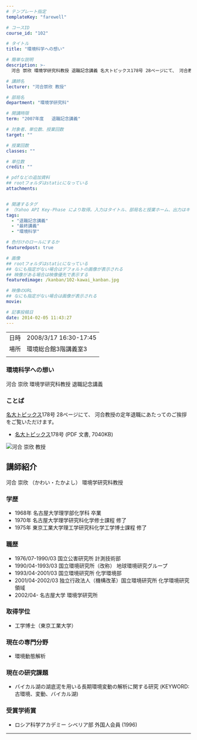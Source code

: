 ```yaml
---
# テンプレート指定
templateKey: "farewell"

# コースID
course_id: "102"

# タイトル
title: "環境科学への想い"

# 簡単な説明
description: >-
  河合 崇欣 環境学研究科教授 退職記念講義 名大トピックス178号 28ページにて、 河合教授の定年退職にあたってのご挨拶をご覧いただけます。   * 名大 ....

# 講師名
lecturer: "河合崇欣 教授"

# 部局名
department: "環境学研究科"

# 開講時限
term: "2007年度	退職記念講義"

# 対象者、単位数、授業回数
target: ""

# 授業回数
classes: ""

# 単位数
credit: ""

# pdfなどの追加資料
## rootフォルダはstaticになっている
attachments:


# 関連するタグ
# （Yahoo API Key-Phase により取得。入力はタイトル、部局名と授業ホーム、出力はキーフレーズ（tags））
tags:
  - "退職記念講義"
  - "最終講義"
  - "環境科学"

# 色付けのロールにするか
featuredpost: true

# 画像
## rootフォルダはstaticになっている
## なにも指定がない場合はデフォルトの画像が表示される
## 映像がある場合は映像優先で表示する
featuredimage: /kanban/102-kawai_kanban.jpg

# 映像のURL
## なにも指定がない場合は画像が表示される
movie: 

# 記事投稿日
date: 2014-02-05 11:43:27
---
```


|   |   |
|---|---|
| 日時 | 2008/3/17  16:30-17:45 |
| 場所 | 環境総合館3階講義室3 |
|   |   |


### 環境科学への想い

河合 崇欣 環境学研究科教授 退職記念講義

### ことば

[名大トピックス](http://www.nagoya-u.ac.jp/about-nu/public-relations/publication/topics-archive.html)178号 28ページにて、 河合教授の定年退職にあたってのご挨拶をご覧いただけます。

* <a href="http://www.nagoya-u.ac.jp/about-nu/public-relations/publication/upload_images/no178.pdf" target="_blank">[名大トピックス](http://www.nagoya-u.ac.jp/about-nu/public-relations/publication/topics-archive.html)178号</a> (PDF 文書, 7040KB)


![河合 崇欣 教授](https://ocw.nagoya-u.jp/files/102/kawai_kao.jpg) 

## 講師紹介

河合 崇欣 （かわい・たかよし） 環境学研究科教授

### 学歴

* 1968年 名古屋大学理学部化学科 卒業
* 1970年 名古屋大学理学研究科化学修士課程 修了
* 1975年 東京工業大学理工学研究科化学工学博士課程 修了

### 職歴

* 1976/07-1990/03 国立公害研究所 計測技術部
* 1990/04-1993/03 国立環境研究所（改称） 地球環境研究グループ
* 1993/04-2001/03 国立環境研究所 化学環境部
* 2001/04-2002/03 独立行政法人（機構改革）国立環境研究所 化学環境研究領域
* 2002/04- 名古屋大学 環境学研究所

### 取得学位

* 工学博士（東京工業大学）

### 現在の専門分野

* 環境動態解析

### 現在の研究課題

* バイカル湖の湖底泥を用いる長期環境変動の解析に関する研究 (KEYWORD:古環境、変動、バイカル湖)

### 受賞学術賞

* ロシア科学アカデミー シベリア部 外国人会員 (1996)



-----